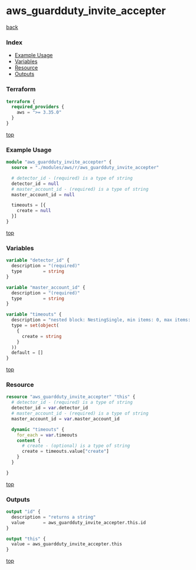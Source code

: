 # aws_guardduty_invite_accepter

[back](../aws.md)

### Index

- [Example Usage](#example-usage)
- [Variables](#variables)
- [Resource](#resource)
- [Outputs](#outputs)

### Terraform

```terraform
terraform {
  required_providers {
    aws = ">= 3.35.0"
  }
}
```

[top](#index)

### Example Usage

```terraform
module "aws_guardduty_invite_accepter" {
  source = "./modules/aws/r/aws_guardduty_invite_accepter"

  # detector_id - (required) is a type of string
  detector_id = null
  # master_account_id - (required) is a type of string
  master_account_id = null

  timeouts = [{
    create = null
  }]
}
```

[top](#index)

### Variables

```terraform
variable "detector_id" {
  description = "(required)"
  type        = string
}

variable "master_account_id" {
  description = "(required)"
  type        = string
}

variable "timeouts" {
  description = "nested block: NestingSingle, min items: 0, max items: 0"
  type = set(object(
    {
      create = string
    }
  ))
  default = []
}
```

[top](#index)

### Resource

```terraform
resource "aws_guardduty_invite_accepter" "this" {
  # detector_id - (required) is a type of string
  detector_id = var.detector_id
  # master_account_id - (required) is a type of string
  master_account_id = var.master_account_id

  dynamic "timeouts" {
    for_each = var.timeouts
    content {
      # create - (optional) is a type of string
      create = timeouts.value["create"]
    }
  }

}
```

[top](#index)

### Outputs

```terraform
output "id" {
  description = "returns a string"
  value       = aws_guardduty_invite_accepter.this.id
}

output "this" {
  value = aws_guardduty_invite_accepter.this
}
```

[top](#index)